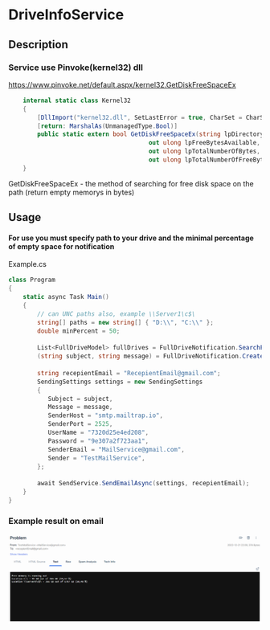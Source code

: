 # DriveInfoService

## Description
### Service use Pinvoke(kernel32) dll 

https://www.pinvoke.net/default.aspx/kernel32.GetDiskFreeSpaceEx

```c#
    internal static class Kernel32
    {
        [DllImport("kernel32.dll", SetLastError = true, CharSet = CharSet.Unicode)]
        [return: MarshalAs(UnmanagedType.Bool)]
        public static extern bool GetDiskFreeSpaceEx(string lpDirectoryName,
                                       out ulong lpFreeBytesAvailable,
                                       out ulong lpTotalNumberOfBytes,
                                       out ulong lpTotalNumberOfFreeBytes);
    }
 ```   
GetDiskFreeSpaceEx - the method of searching for free disk space on the path (return empty memorys in bytes)

## Usage
#### For use you must specify path to your drive and the minimal percentage of empty space for notification
Example.cs
```c#
class Program
{
    static async Task Main()
    {
        // can UNC paths also, example \\Server1\c$\
        string[] paths = new string[] { "D:\\", "C:\\" };
        double minPercent = 50;

        List<FullDriveModel> fullDrives = FullDriveNotification.SearchFullDrives(paths, minPrecent);
        (string subject, string message) = FullDriveNotification.CreateSummaryMessage(fullDrives);
        
        string recepientEmail = "RecepientEmail@gmail.com";
        SendingSettings settings = new SendingSettings
        {
           Subject = subject,
           Message = message,
           SenderHost = "smtp.mailtrap.io",
           SenderPort = 2525,
           UserName = "7320d25e4ed208",
           Password = "9e307a2f723aa1",
           SenderEmail = "MailService@gmail.com",
           Sender = "TestMailService",
        };
        
        await SendService.SendEmailAsync(settings, recepientEmail);
    }
}
```

### Example result on email

<img src=https://github.com/Medvedevsky/DriveInfoService/blob/draft-dll-branch/DriveInfoService/Example/Images/ExampleResultMin.png>





